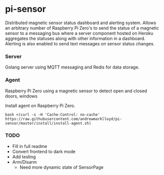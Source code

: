 # pi-sensor

Distributed magnetic sensor status dashboard and alerting system. Allows an arbitrary number of Raspberry Pi Zero's to send the status of a magnetic sensor to a messaging bus where a server component hosted on Heroku aggregates the statuses along with other information in a dashboard. Alerting is also enabled to send text messages on sensor status changes.

### Server

Golang server using MQTT messaging and Redis for data storage.

### Agent

Raspberry Pi Zero using a magnetic sensor to detect open and closed doors, windows

Install agent on Raspberry Pi Zero.

```
bash <(curl -s -H 'Cache-Control: no-cache' https://raw.githubusercontent.com/andrewmarklloyd/pi-sensor/master/install/install-agent.sh)
```

### TODO

- Fill in full readme
- Convert frontend to dark mode
- Add testing
- Arm/Disarm
    - Need more dynamic state of SensorPage
